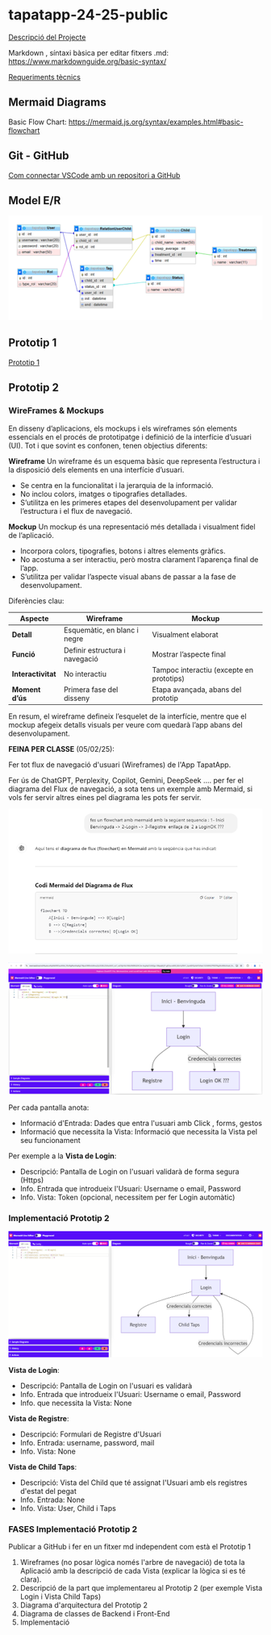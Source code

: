 # tapatapp-24-25-public

[Descripció del Projecte](descTapatApp.md) 

Markdown , síntaxi bàsica per editar fitxers .md:  https://www.markdownguide.org/basic-syntax/

[Requeriments tècnics](req-tecnic.md) 

## Mermaid Diagrams

Basic Flow Chart:  https://mermaid.js.org/syntax/examples.html#basic-flowchart

## Git - GitHub

[Com connectar VSCode amb un repositori a GitHub](github.md)


## Model E/R

 ![Model E/R](/BBDD/Model-E-R.png)

## Prototip 1

[Prototip 1](prototip1.md) 

## Prototip 2

### WireFrames & Mockups

En disseny d’aplicacions, els mockups i els wireframes són elements essencials en el procés de prototipatge i definició de la interfície d’usuari (UI). Tot i que sovint es confonen, tenen objectius diferents:

**Wireframe**
Un wireframe és un esquema bàsic que representa l’estructura i la disposició dels elements en una interfície d’usuari.

- Se centra en la funcionalitat i la jerarquia de la informació.
- No inclou colors, imatges o tipografies detallades.
- S’utilitza en les primeres etapes del desenvolupament per validar l’estructura i el flux de navegació.

**Mockup**
Un mockup és una representació més detallada i visualment fidel de l’aplicació.

- Incorpora colors, tipografies, botons i altres elements gràfics.
- No acostuma a ser interactiu, però mostra clarament l’aparença final de l’app.
- S’utilitza per validar l’aspecte visual abans de passar a la fase de desenvolupament.

Diferències clau:

|**Aspecte**|	**Wireframe**|	**Mockup**|
| -------- | ------- | ------- |
|**Detall**|	Esquemàtic, en blanc i negre|	Visualment elaborat|
|**Funció**|	Definir estructura i navegació|	Mostrar l’aspecte final|
|**Interactivitat**|	No interactiu|	Tampoc interactiu (excepte en prototips)|
|**Moment d’ús**|	Primera fase del disseny|	Etapa avançada, abans del prototip|

En resum, el wireframe defineix l’esquelet de la interfície, mentre que el mockup afegeix detalls visuals per veure com quedarà l’app abans del desenvolupament.

**FEINA PER CLASSE** (05/02/25):

Fer tot flux de navegació d'usuari (Wireframes) de l'App TapatApp.

Fer ús de ChatGPT, Perplexity, Copilot, Gemini, DeepSeek .... per fer el diagrama del Flux de navegació, a sota tens un exemple amb Mermaid, si vols fer servir altres eines pel diagrama les pots fer servir.

![ChatGPT FlowChart](/img/chatgptWireframes.png)

![Mermaid Live Editor](/img/MermaidLiveEditor.png)

Per cada pantalla anota:
- Informació d'Entrada: Dades que entra l'usuari amb Click , forms, gestos
- Informació que necessita la Vista: Informació que necessita la Vista pel seu funcionament

Per exemple a la **Vista de Login**:
- Descripció: Pantalla de Login on l'usuari validarà de forma segura (Https)
- Info. Entrada que introdueix l'Usuari: Username o email, Password
- Info. Vista:  Token (opcional, necessitem per fer Login automàtic)

###  Implementació Prototip 2 
![Mermaid Live Editor](/img/p2LoginChild.png)

**Vista de Login**:
- Descripció: Pantalla de Login on l'usuari es validarà
- Info. Entrada que introdueix l'Usuari: Username o email, Password
- Info. que necessita la Vista: None

**Vista de Registre**:
- Descripció: Formulari de Registre d'Usuari 
- Info. Entrada: username, password, mail
- Info. Vista: None

**Vista de Child Taps**:
- Descripció: Vista del Child que té assignat l'Usuari amb els registres d'estat del pegat 
- Info. Entrada: None
- Info. Vista: User, Child i Taps 


###  FASES Implementació Prototip 2 

Publicar a GitHub i fer en un fitxer md independent com està el Prototip 1

1. Wireframes (no posar lògica només l'arbre de navegació) de tota la Aplicació amb la descripció de cada Vista (explicar la lògica si es té clara).
2. Descripció de la part que implementareu al Prototip 2 (per exemple Vista Login i Vista Child Taps)
3. Diagrama d'arquitectura del Prototip 2
4. Diagrama de classes de Backend i Front-End
5. Implementació 